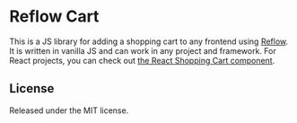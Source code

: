 # Reflow Cart

This is a JS library for adding a shopping cart to any frontend using [Reflow](https://reflowhq.com/docs/). It is written in vanilla JS and can work in any project and framework. For React projects, you can check out [the React Shopping Cart component](https://github.com/reflow-hq/reflow-libs/tree/main/cart-react).

## License

Released under the MIT license.

